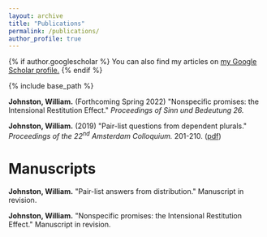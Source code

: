 ```yaml
---
layout: archive
title: "Publications"
permalink: /publications/
author_profile: true
---
```


{% if author.googlescholar %}
  You can also find my articles on <u><a href="{{author.googlescholar}}">my Google Scholar profile</a>.</u>
{% endif %}

{% include base_path %}

**Johnston, William.** (Forthcoming Spring 2022) "Nonspecific promises: the Intensional Restitution Effect." <i> Proceedings of Sinn und Bedeutung 26.</i> <!--([pdf](https://urlgoeshere.pdf "Johnston (2021)"))-->

**Johnston, William.** (2019) "Pair-list questions from dependent plurals." <i>Proceedings of the 22<sup>nd</sup> Amsterdam Colloquium.</i> 201-210. ([pdf](https://archive.illc.uva.nl/AC/AC2019/uploaded_files/inlineitem/Johnston_Pair-list_questions_from_dependent_plurals.pdf "Johnston (2019)"))  


# Manuscripts

**Johnston, William.** "Pair-list answers from distribution." Manuscript in revision. <!--([pdf](/files/Johnston-2021-Pair-list-answers.pdf "Johnston (2021)"))-->  

**Johnston, William.** "Nonspecific promises: the Intensional Restitution Effect." Manuscript in revision. <!--([pdf](/files/filename.pdf "Johnston (2021)"))--> 